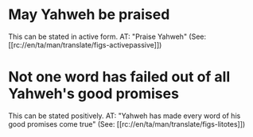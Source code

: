 # May Yahweh be praised

This can be stated in active form. AT: "Praise Yahweh" (See: [[rc://en/ta/man/translate/figs-activepassive]])

# Not one word has failed out of all Yahweh's good promises

This can be stated positively. AT: "Yahweh has made every word of his good promises come true" (See: [[rc://en/ta/man/translate/figs-litotes]])

